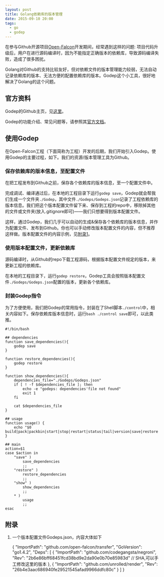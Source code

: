 ```yaml
---
layout: post
title: Golang依赖库的版本管理
date: 2015-09-10 20:00
tags:
  - go
  - godep
---
```


在参与Github开源项目[Open-Falcon](https://github.com/open-falcon)开发期间，经常遇到这样的问题: 项目代码升级后，用户在进行源码编译时，因为不能指定正确版本的依赖库，导致源码编译失败，造成了很多困扰。

Golang对Github的支持比较友好，但对依赖文件的版本管理能力较弱，无法自动记录依赖库的版本、无法方便的配置依赖库的版本。Godep这个小工具，很好地解决了Golang的这个问题。

## 官方资料
Godep的Github主页，见[这里](https://github.com/tools/godep)。

Godep的功能介绍、常见问题等，请参照其[官方文档](https://github.com/tools/godep/blob/master/Readme.md)。


## 使用Godep
在Open-Falcon工程（下面简称为工程）开发的后期，我们开始引入Godep。使用Godep的主要过程，如下。我们的资源/版本管理工具为Github。

### 保存依赖库的版本信息，至配置文件
在把工程发布到Github之前，保存各个依赖库的版本信息，至一个配置文件中。

完成调试、编译通过后，在本地的工程目录下运行`godep save`，Godep就会帮我们生成一个文件夹`./Godep`，其中文件`./Godeps/Godeps.json`记录了工程依赖库的版本信息。我们把这个版本配置文件留下来、保存到工程的repo中，移除掉其他的文件或文件夹(放入.gitignore即可)——我们只想要得到版本配置文件。

这样，通过Godep，我们几乎可以自动的生成&保存各个依赖库的版本信息，并作为配置文件、发布到Github。你也可以手动修改版本配置文件的内容，但不推荐这样做。版本配置文件的内容示例，见[附录1](#appendix.godeps.json)。


### 使用版本配置文件，更新依赖库
源码编译时，从Github的repo下载工程源码，根据版本配置文件规定的版本，来更新工程的依赖库。

在本地的工程目录下，运行`godep restore`，Godep工具会按照版本配置文件`./Godeps/Godeps.json`配置的版本，更新各个依赖库。

### 封装Godep指令
为了方便使用，我们把Godep的常用指令，封装在了Shell脚本`./control`中，相关内容如下。保存依赖库版本信息时，运行`bash ./control save`即可，以此类推。

	#!/bin/bash

	## dependencies
	function save_dependencies(){
	    godep save
	}

	function restore_dependencies(){
	    godep restore
	}

	function show_dependencies(){
	    dependencies_file="./Godeps/Godeps.json"
	    if [ ! -f $dependencies_file ]; then
	        echo -e "godeps: dependencies'file not found"
	        exit 1
	    fi

	    cat $dependencies_file
	}

	## usage
	function usage() {
	    echo "$0 build|pack|packbin|start|stop|restart|status|tail|version|save|restore|show"
	}

	## main
	action=$1
	case $action in
	    "save" )
	        save_dependencies
	        ;;
	    "restore" )
	        restore_dependencies
	        ;;
	    "show" )
	        show_dependencies
	        ;;
	    * )
	        usage
	        ;;
	esac



## 附录
1. <span id="appendix.godeps.json">一个版本配置文件Godeps.json，内容大体如下

	{
		"ImportPath": "github.com/open-falcon/transfer",
		"GoVersion": "go1.4.2",
		"Deps": [
			{
				"ImportPath": "github.com/codegangsta/negroni",
				"Rev": "2b6e86bff68451fcd38bd9e2da90e0b70e85983d" // SHA,可以手工修改这里的版本
			},
			{
				"ImportPath": "github.com/unrolled/render",
				"Rev": "26b4e3aac686940fe29521545afad9966ddfc80c"
			}
		]
	}
 